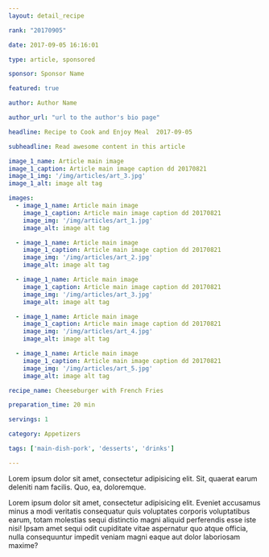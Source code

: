 ```yaml
---
layout: detail_recipe

rank: "20170905"

date: 2017-09-05 16:16:01

type: article, sponsored

sponsor: Sponsor Name

featured: true

author: Author Name

author_url: "url to the author's bio page"

headline: Recipe to Cook and Enjoy Meal  2017-09-05

subheadline: Read awesome content in this article

image_1_name: Article main image
image_1_caption: Article main image caption dd 20170821
image_1_img: '/img/articles/art_3.jpg'
image_1_alt: image alt tag

images:
  - image_1_name: Article main image
    image_1_caption: Article main image caption dd 20170821
    image_img: '/img/articles/art_1.jpg'
    image_alt: image alt tag

  - image_1_name: Article main image
    image_1_caption: Article main image caption dd 20170821
    image_img: '/img/articles/art_2.jpg'
    image_alt: image alt tag

  - image_1_name: Article main image
    image_1_caption: Article main image caption dd 20170821
    image_img: '/img/articles/art_3.jpg'
    image_alt: image alt tag

  - image_1_name: Article main image
    image_1_caption: Article main image caption dd 20170821
    image_img: '/img/articles/art_4.jpg'
    image_alt: image alt tag

  - image_1_name: Article main image
    image_1_caption: Article main image caption dd 20170821
    image_img: '/img/articles/art_5.jpg'
    image_alt: image alt tag

recipe_name: Cheeseburger with French Fries

preparation_time: 20 min

servings: 1

category: Appetizers

tags: ['main-dish-pork', 'desserts', 'drinks']

---
```


Lorem ipsum dolor sit amet, consectetur adipisicing elit. Sit, quaerat earum deleniti nam facilis. Quo, ea, doloremque.
<!--more-->
Lorem ipsum dolor sit amet, consectetur adipisicing elit. Eveniet accusamus minus a modi veritatis consequatur quis voluptates corporis voluptatibus earum, totam molestias sequi distinctio magni aliquid perferendis esse iste nisi! Ipsam amet sequi odit cupiditate vitae aspernatur quo atque officia, nulla consequuntur impedit veniam magni eaque aut dolor laboriosam maxime?